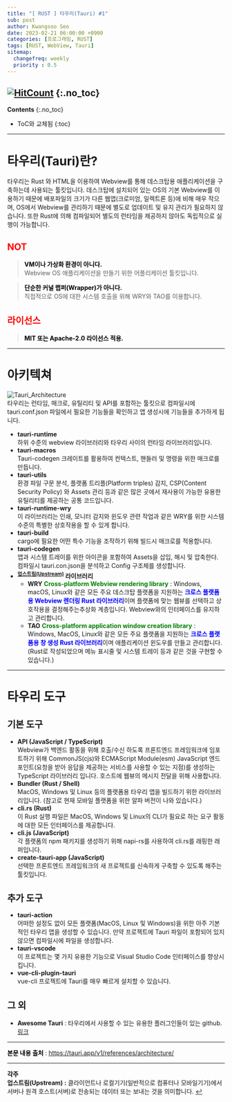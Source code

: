 ```yaml
---
title: "[ RUST ] 타우리(Tauri) #1" 
sub: post
author: Kwangsoo Seo
date: 2023-02-21 06:00:00 +0900
categories: [프로그래밍, RUST]
tags: [RUST, WebView, Tauri]
sitemap:
  changefreq: weekly
  priority : 0.5
---
```

[![HitCount](https://hits.dwyl.com/MonosLab/post23.svg?style=flat-square&show=unique)](http://hits.dwyl.com/MonosLab/post23)
{:.no_toc}
---
**Contents**
{:.no_toc}

* ToC와 교체됨
{:toc}  

---  

# 타우리(Tauri)란?   

타우리는 Rust 와 HTML을 이용하여 Webview를 통해 데스크탑용 애플리케이션을 구축하는데 사용되는 툴킷입니다. 데스크탑에 설치되어 있는 OS의 기본 Webview를 이용하기 때문에 배포파일의 크기가 다른 웹앱(크로미엄, 일렉트론 등)에 비해 매우 작으며, OS에서 Webview를 관리하기 때문에 별도로 업데이트 및 유지 관리가 필요하지 않습니다. 또한 Rust에 의해 컴파일되어 별도의 런타임을 제공하지 않아도 독립적으로 실행이 가능합니다.

## <span style="color:red">NOT</span>

> **<span style="color:black">VM이나 가상화 환경이 아니다.</span>**    
> Webview OS 애플리케이션을 만들기 위한 어플리케이션 툴킷입니다.   

> **<span style="color:black">단순한 커널 랩퍼(Wrapper)가 아니다.</span>**   
> 직접적으로 OS에 대한 시스템 호출을 위해 WRY와 TAO를 이용합니다.   

## <span style="color:red">라이선스</span>
> **<span style="color:black">MIT 또는 Apache-2.0 라이선스 적용.</span>**

---

# 아키텍쳐   

![Tauri_Architecture](https://monoslab.github.io/assets/img/posts/tauri_architecture.png)   
타우리는 런타임, 매크로, 유틸리티 및 API를 포함하는 툴킷으로  컴파일시에 tauri.conf.json 파일에서 필요한 기능들을 확인하고 앱 생성시에 기능들을 추가하게 됩니다.
* **tauri-runtime**   
하위 수준의 webview 라이브러리와 타우리 사이의 런타임 라이브러리입니다.   
* **tauri-macros**   
Tauri-codegen 크레이트를 활용하여 컨텍스트, 핸들러 및 명령을 위한 매크로를 만듭니다.   
* **tauri-utils**   
환경 파일 구문 분석, 플랫폼 트리플(Platform triples) 감지, CSP(Content Security Policy) 와 Assets 관리 등과 같은 많은 곳에서 재사용이 가능한 유용한 유틸리티를 제공하는 공통 코드입니다.   
* **tauri-runtime-wry**   
이 라이브러리는 인쇄, 모니터 감지와 윈도우 관련 작업과 같은 WRY를 위한 시스템 수준의 특별한 상호작용을 할 수 있게 합니다.   
* **tauri-build**   
cargo에 필요한 어떤 특수 기능을 조작하기 위해 빌드시 매크로를 적용합니다.   
* **tauri-codegen**   
앱과 시스템 트레이를 위한 아이콘을 포함하여 Assets을 삽입, 해시 및 압축한다. 컴파일시 tauri.con.json을 분석하고 Config 구조체를 생성합니다.   
* **<sup id="a1">[업스트림(Upstream)](#f1)</sup> 라이브러리**   
  * **WRY** <span style="color:green;font-weight:bold">Cross-platform Webview rendering library</span> :  Windows, macOS, Linux와 같은 모든 주요 데스크탑 플랫폼을 지원하는 <span style="color:blue;font-weight:bold">크로스 플랫폼용 Webview 렌더링 Rust 라이브러리</span>이며 플랫폼에 맞는 웹뷰를 선택하고 상호작용을 결정해주는추상화 계층입니다. Webview와의 인터페이스를 유지하고 관리합니다.   
  * **TAO** <span style="color:green;font-weight:bold">Cross-platform application window creation library</span> : Windows, MacOS, Linux와 같은 모든 주요 플랫폼을 지원하는 <span style="color:blue;font-weight:bold">크로스 플랫폼용 창 생성 Rust 라이브러리</span>이며 애플리케이션 윈도우를 만들고 관리합니다. (Rust로 작성되었으며 메뉴 표시줄 및 시스템 트레이 등과 같은 것을 구현할 수 있습니다.)   

---

# 타우리 도구   

## 기본 도구   
* **API (JavaScript / TypeScript)**   
Webview가 백엔드 활동을 위해 호출/수신 하도록 프론트엔드 프레임워크에 임포트하기 위해 CommonJS(cjs)와 ECMAScript Module(esm) JavaScript 엔드포인트(요청을 받아 응답을 제공하는 서비스를 사용할 수 있는 지점)를 생성하는 TypeScript 라이브러리 입니다. 호스트에 웹뷰의 메시지 전달을 위해 사용합니다.   
* **Bundler (Rust / Shell)**   
MacOS, Windows 및 Linux 등의 플랫폼용 타우리 앱을 빌드하기 위한 라이브러리입니다. (참고로 현재 모바일 플랫폼을 위한 알파 버전이 나와 있습니다.)   
* **cli.rs (Rust)**   
이 Rust 실행 파일은 MacOS, Windows 및 Linux의 CLI가 필요로 하는 요구 활동에 대한 모든 인터페이스를 제공합니다.   
* **cli.js (JavaScript)**   
각 플랫폼의 npm 패키지를 생성하기 위해 napi-rs를 사용하여 cli.rs를 래핑한 래퍼입니다.   
* **create-tauri-app (JavaScript)**   
선택한 프론트엔드 프레임워크의 새 프로젝트를 신속하게 구축할 수 있도록 해주는 툴킷입니다.

## 추가 도구
* **tauri-action**   
어떠한 설정도 없이 모든 플랫폼(MacOS, Linux 및 Windows)을 위한 아주 기본적인 타우리 앱을 생성할 수 있습니다. 만약 프로젝트에 Tauri 파일이 포함되어 있지 않으면 컴파일시에 파일을 생성합니다.
* **tauri-vscode**   
이 프로젝트는 몇 가지 유용한 기능으로 Visual Studio Code 인터페이스를 향상시킵니다.   
* **vue-cli-plugin-tauri**   
vue-cli 프로젝트에 Tauri를 매우 빠르게 설치할 수 있습니다.   

## 그 외

* **Awesome Tauri** : 타우리에서 사용할 수 있는 유용한 플러그인들이 있는 github. <a href="https://github.com/tauri-apps/awesome-tauri" target="_blank">링크</a>

---

<i class="fas fa-tape" aria-hidden="true"></i> <span style="color:black;font-weight:bold">본문 내용 출처</span> : https://tauri.app/v1/references/architecture/   



---

<i class="fas fa-comment-dots" aria-hidden="true"></i> <span style="color:black;font-weight:bold">각주</span>   
<b id="f1">업스트림(Upstream) :</b> 클라이언트나 로컬기기(일반적으로 컴퓨터나 모바일기기)에서 서버나 원격 호스트(서버)로 전송되는 데이터 또는 보내는 것을 의미합니다. [↩](#a1)
